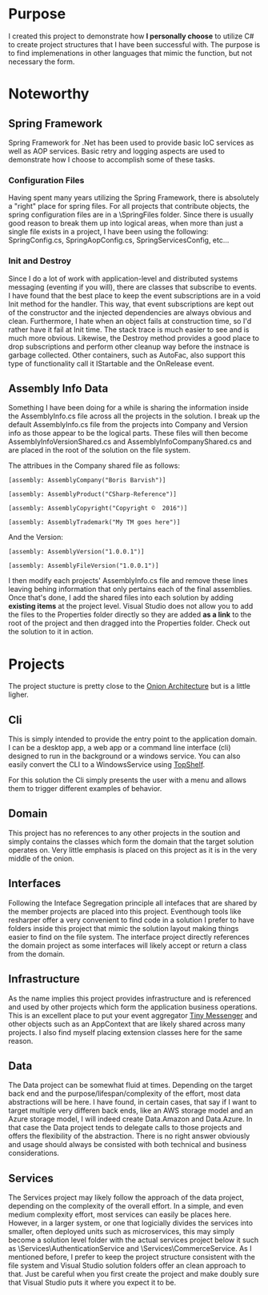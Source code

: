 # Purpose
I created this project to demonstrate how **I personally choose** to utilize C# to create project structures that I have been successful with.  The purpose is to find implemenations in other languages that mimic the function, but not necessary the form.

# Noteworthy
## Spring Framework
Spring Framework for .Net has been used to provide basic IoC services as well as AOP services.  Basic retry and logging aspects are used to demonstrate how I choose to accomplish some of these tasks.

### Configuration Files
Having spent many years utilizing the Spring Framework, there is absolutely a "right" place for spring files.  For all projects that contribute objects, the spring configuration files are in a \SpringFiles folder.  Since there is usually good reason to break them up into logical areas, when more than just a single file exists in a project, I have been using the following:  SpringConfig.cs, SpringAopConfig.cs, SpringServicesConfig, etc...

### Init and Destroy
Since I do a lot of work with application-level and distributed systems messaging (eventing if you will), there are classes that subscribe to events.  I have found that the best place to keep the event subscriptions are in a void Init method for the handler.  This way, that event subscriptions are kept out of the constructor and the injected dependencies are always obvious and clean.  Furthermore, I hate when an object fails at construction time, so I'd rather have it fail at Init time.  The stack trace is much easier to see and is much more obvious.  Likewise, the Destroy method provides a good place to drop subscriptions and perform other cleanup way before the instnace is garbage collected.  Other containers, such as AutoFac, also support this type of functionality call it IStartable and the OnRelease event.

## Assembly Info Data
Something I have been doing for a while is sharing the information inside the AssemblyInfo.cs file across all the projects in the solution.  I break up the default AssemblyInfo.cs file from the projects into Company and Version info as those appear to be the logical parts.  These files will then become AssemblyInfoVersionShared.cs and AssemblyInfoCompanyShared.cs and are placed in the root of the solution on the file system.

The attribues in the Company shared file as follows:

`[assembly: AssemblyCompany("Boris Barvish")]`

`[assembly: AssemblyProduct("CSharp-Reference")]`

`[assembly: AssemblyCopyright("Copyright ©  2016")]`

`[assembly: AssemblyTrademark("My TM goes here")]`

And the Version:

`[assembly: AssemblyVersion("1.0.0.1")]`

`[assembly: AssemblyFileVersion("1.0.0.1")]`

I then modify each projects' AssemblyInfo.cs file and remove these lines leaving behing information that only pertains each of the final assemblies.  Once that's done, I add the shared files into each solution by adding **existing items** at the project level.  Visual Studio does not allow you to add the files to the Properties folder directly so they are added **as a link** to the root of the project and then dragged into the Properties folder.  Check out the solution to it in action.

# Projects
The project stucture is pretty close to the [Onion Architecture](http://jeffreypalermo.com/blog/the-onion-architecture-part-1/) but is a little ligher.

## Cli
This is simply intended to provide the entry point to the application domain.  I can be a desktop app, a web app or a command line interface (cli) designed to run in the background or a windows service.  You can also easily convert the CLI to a WindowsService using [TopShelf](http://topshelf-project.com/).

For this solution the Cli simply presents the user with a menu and allows them to trigger different examples of behavior.
## Domain
This project has no references to any other projects in the soution and simply contains the classes which form the domain that the target solution operates on.  Very little emphasis is placed on this project as it is in the very middle of the onion.

## Interfaces
Following the Inteface Segregation principle all intefaces that are shared by the member  projects are placed into this project.  Eventhough tools like resharper offer a very convenient to find code in a solution I prefer to have folders inside this project that mimic the solution layout making things easier to find on the file system.  The interface project directly references the domain project as some interfaces will likely accept or return a class from the domain.
## Infrastructure
As the name implies this project provides infrastructure and is referenced and used by other projects which form the application business operations.  This is an excellent place to put your event aggregator [Tiny Messenger](https://github.com/grumpydev/TinyMessenger/wiki) and other objects such as an AppContext that are likely shared across many projects.  I also find myself placing extension classes here for the same reason.
## Data
The Data project can be somewhat fluid at times.  Depending on the target back end and the purpose/lifespan/complexity of the effort, most data abstractions will be here.  I have found, in certain cases, that say if I want to target multiple very differen back ends, like an AWS storage model and an Azure storage model, I will indeed create Data.Amazon and Data.Azure.  In that case the Data project tends to delegate calls to those projects and offers the flexibility of the abstraction.  There is no right answer obviously and usage should always be consisted with both technical and business considerations.

## Services
The Services project may likely follow the approach of the data project, depending on the complexity of the overall effort.  In a simple, and even medium complexity effort, most services can easily be places here.  However, in a larger system, or one that logicially divides the services into smaller, often deployed units such as microservices, this may simply become a solution level folder with the actual services project below it such as \Services\AuthenticationService and \Services\CommerceService.  As I mentioned before, I prefer to keep the project structure consistent with the file system and Visual Studio solution folders offer an clean approach to that.  Just be careful when you first create the project and make doubly sure that Visual Studio puts it where you expect it to be.
